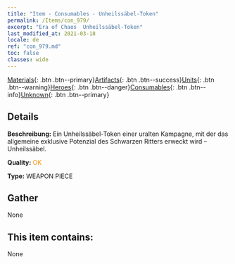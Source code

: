 ```yaml
---
title: "Item - Consumables - Unheilssäbel-Token"
permalink: /Items/con_979/
excerpt: "Era of Chaos  Unheilssäbel-Token"
last_modified_at: 2021-03-18
locale: de
ref: "con_979.md"
toc: false
classes: wide
---
```

 [Materials](/de/Items/){: .btn .btn--primary}[Artifacts](/de/Items/Artifacts/){: .btn .btn--success}[Units](/de/Items/Units/){: .btn .btn--warning}[Heroes](/de/Items/Heroes/){: .btn .btn--danger}[Consumables](/de/Items/Consumables/){: .btn .btn--info}[Unknown](/de/Items/Unknown/){: .btn .btn--primary}

## Details
 **Beschreibung:** Ein Unheilssäbel-Token einer uralten Kampagne, mit der das allgemeine exklusive Potenzial des Schwarzen Ritters erweckt wird – Unheilssäbel.

 **Quality:** <span style="color: #FF8C00">OK</span>

 **Type:** WEAPON PIECE

## Gather

  None

## This item contains:

  None

